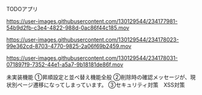 TODOアプリ




https://user-images.githubusercontent.com/130129544/234177981-54b9d2fb-c3e4-4822-988d-0ac86f44c185.mov



https://user-images.githubusercontent.com/130129544/234178023-99e362cd-8703-4770-9825-2a06f69b2459.mov



https://user-images.githubusercontent.com/130129544/234178031-071897f9-7352-44e1-a5a7-9b18181de86f.mov

未実装機能
①昇順設定と並べ替え機能全般
②削除時の確認メッセージが、現状別ページ遷移になってしまっています。
③セキュリティ対策　XSS対策
